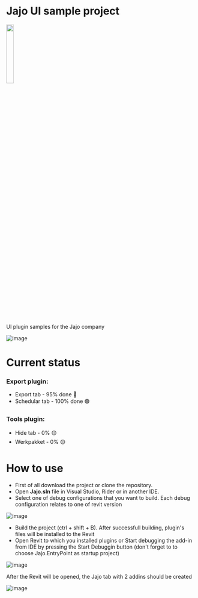 # Jajo UI sample project
<img src="https://user-images.githubusercontent.com/64738783/230910228-05cfad44-0d9e-4800-8fe1-d6c5b074da09.png" style=" width:20% ; height:20% ">  

UI plugin samples for the Jajo company

![image](https://user-images.githubusercontent.com/64738783/230911857-b1969309-88a9-4ee4-ad9b-44c7177f631e.png)

# Current status
### Export plugin:
- Export tab - 95% done 🔵
- Schedular tab - 100% done 🟢

### Tools plugin:
- Hide tab - 0% 🟡
- Werkpakket - 0% 🟡

# How to use
- First of all download the project or clone the repository.
- Open **Jajo.sln** file in Visual Studio, Rider or in another IDE.
- Select one of debug configurations that you want to build. Each debug configuration relates to one of revit version

![image](https://user-images.githubusercontent.com/64738783/230906879-5727162e-cba1-4085-90e2-afeb9c034e68.png)
 
- Build the project (ctrl + shift + B). After successfull building, plugin's files will be installed to the Revit
- Open Revit to which you installed plugins or Start debugging the add-in from IDE by pressing the Start Debuggin button (don't forget to to choose Jajo.EntryPoint as startup project)

![image](https://user-images.githubusercontent.com/64738783/230907818-206dd584-eac6-48f5-8ea5-ded44392abe4.png)

After the Revit will be opened, the Jajo tab with 2 addins should be created

![image](https://user-images.githubusercontent.com/64738783/230909823-96dc6129-ec12-4514-83bf-de1806e28b50.png)
